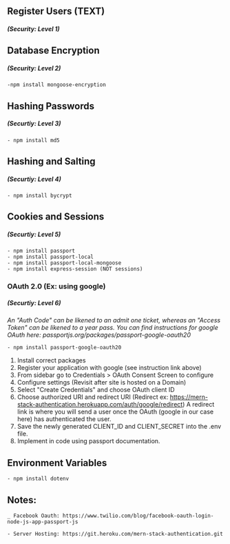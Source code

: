 ## Register Users (TEXT)
##### _(Security: Level 1)_

## Database Encryption 
##### _(Security: Level 2)_
    -npm install mongoose-encryption

## Hashing Passwords
##### _(Securtiy: Level 3)_
    - npm install md5

## Hashing and Salting 
##### _(Securtiy: Level 4)_
    - npm install bycrypt

## Cookies and Sessions
##### _(Securtiy: Level 5)_
    - npm install passport
    - npm install passport-local
    - npm install passport-local-mongoose
    - npm install express-session (NOT sessions)

### OAuth 2.0 (Ex: using google) 
##### _(Securtiy: Level 6)_
_An "Auth Code" can be likened to an admit one ticket, whereas an "Access Token" can be likened to a year pass. You can find instructions for google OAuth here:  passportjs.org/packages/passport-google-oauth20_

    - npm install passport-google-oauth20

1. Install correct packages
2. Register your application with google (see instruction link above)
3. From sidebar go to Credentials > OAuth Consent Screen to configure
4. Configure settings (Revisit after site is hosted on a Domain)
5. Select "Create Credentials" and choose OAuth client ID
6. Choose authorized URI and redirect URI (Redirect ex: https://mern-stack-authentication.herokuapp.com/auth/google/redirect) A redirect link is where you will send a user once the OAuth (google in our case here) has authenticated the user.
7. Save the newly generated CLIENT_ID and CLIENT_SECRET into the .env file.
8. Implement in code using passport documentation.

## Environment Variables
    - npm install dotenv

## Notes:
    _ Facebook Oauth: https://www.twilio.com/blog/facebook-oauth-login-node-js-app-passport-js

    - Server Hosting: https://git.heroku.com/mern-stack-authentication.git
